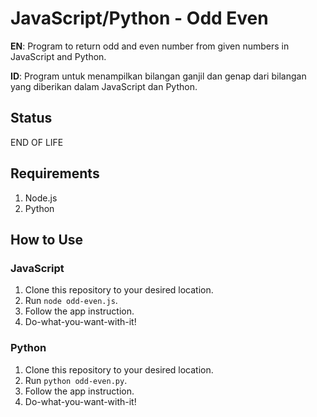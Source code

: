 # JavaScript/Python - Odd Even
**EN**: Program to return odd and even number from given numbers in JavaScript and Python.

**ID**: Program untuk menampilkan bilangan ganjil dan genap dari bilangan yang diberikan dalam JavaScript dan Python.

## Status
END OF LIFE

## Requirements
1. Node.js
2. Python

## How to Use
### JavaScript
1. Clone this repository to your desired location.
2. Run `node odd-even.js`.
3. Follow the app instruction.
4. Do-what-you-want-with-it!

### Python
1. Clone this repository to your desired location.
2. Run `python odd-even.py`.
3. Follow the app instruction.
4. Do-what-you-want-with-it!
